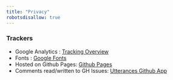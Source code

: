 ```yaml
---
title: "Privacy"
robotsdisallow: true
---
```


### Trackers
* Google Analytics : [Tracking Overview](https://developers.google.com/analytics/resources/concepts/gaConceptsTrackingOverview)
* Fonts : [Google Fonts](https://developers.google.com/fonts/faq?hl=en#what-does-using-the-google-fonts-api-mean-for-the-privacy-of-my-users)
* Hosted on Github Pages: [Github Pages](https://docs.github.com/en/github/site-policy/github-privacy-statement)  
* Comments read/written to GH Issues: [Utterances Github App](https://github.com/utterance/utterances#readme)